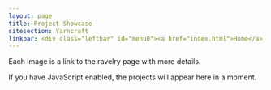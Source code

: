 ```yaml
---
layout: page
title: Project Showcase
sitesection: Yarncraft
linkbar: <div class="leftbar" id="menu0"><a href="index.html">Home</a> | <a href="patterns/index.html">Patterns</a> | <a href="combination.html">Combination Knitting</a></div>
---
```

Each image is a link to the ravelry page with more details.

<div data-filter="url">If you have JavaScript
enabled, the projects will appear here in a moment.</div>
